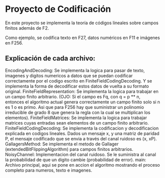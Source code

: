 # Proyecto de Codificación

En este proyecto se implementa la teoría de códigos lineales sobre campos finitos además de F2.

Como ejemplo, se codifica texto en F27, datos numéricos en F11 e imágenes en F256.

## Explicación de cada archivo:

EncodingAndDecoding: Se implementa la logica para pasar de texto, imagenes y digitos numericos a datos que se puedan codificar correctamente por el codigo escrito en FiniteFieldCodingDecoding. Y se implementa la forma de decodificar estos datos de vuelta a su formato original.
FiniteFieldRepresentation: Se implementa la logica para trabajar en un campo finito arbitrario. (OJO: Si el campo es Fq, con q = p ** n, entonces el algoritmo actual genera correctamente un campo finito solo si n es 1 o es primo. Asi que para F256 hay que suministrar un polinomio irreducible de grado 8 que genera la regla con la cual se multiplican los elementos).
FiniteFieldMatrices: Se implementa la logica para trabajar matrices cuyas entradas sean elementos de un campo finito arbitrario.
FiniteFieldCodingDecoding: Se implementa la codificacion y decodificacion explicada en codigos lineales. Dados un mensaje x, y una matriz de paridad P, el mensaje codificado que se envia a través del canal ruidoso es (x, xP).
GallagersMethod: Se implementa el metodo de Gallager (extendedBitFlippingAlgorithm) para campos finitos arbitrarios.
NoisyChannel: Implementacion del canal ruidoso. Se le suministra al canal la probabilidad de que un digito cambie (probabilidad de error).
main: Archivo principal, aqui se pone en accion el algoritmo mostrando el proceso completo para numeros, texto e imagenes.
